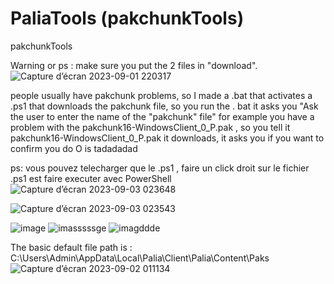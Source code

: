 # PaliaTools (pakchunkTools)
pakchunkTools

Warning or ps : make sure you put the 2 files in "download".![Capture d’écran 2023-09-01 220317](https://github.com/Popolia/PaliaTools/assets/69745473/8e069440-67bb-477d-827e-0b8348af1019)


people usually have pakchunk problems, so I made a .bat that activates a .ps1 that downloads the pakchunk file, so you run the . bat it asks you "Ask the user to enter the name of the "pakchunk" file" for example you have a problem with the pakchunk16-WindowsClient_0_P.pak , so you tell it pakchunk16-WindowsClient_0_P.pak it downloads, it asks you if you want to confirm you do O is tadadadad


ps: vous pouvez telecharger que le .ps1 , faire un click droit sur le fichier .ps1 est faire executer avec PowerShell
![Capture d’écran 2023-09-03 023648](https://github.com/Popolia/PaliaTools-pakchunk-/assets/69745473/dee4372f-8093-45ff-a492-6b2dc7c8de24)

![Capture d’écran 2023-09-03 023543](https://github.com/Popolia/PaliaTools-pakchunk-/assets/69745473/520c0313-7f54-402f-a246-fbeda5a4c1ba)

![image](https://github.com/Popolia/PaliaTools/assets/69745473/4ded0e26-cffb-43d6-b150-da775eba12e0)
![imasssssge](https://github.com/Popolia/PaliaTools/assets/69745473/0e754bfe-ac8d-4cfb-a794-a7274742774b)
![imagddde](https://github.com/Popolia/PaliaTools/assets/69745473/0699f5cb-bec9-444a-9fa5-be218fe4b25a)

The basic default file path is : C:\Users\Admin\AppData\Local\Palia\Client\Palia\Content\Paks![Capture d’écran 2023-09-02 011134](https://github.com/Popolia/PaliaTools-pakchunk-/assets/69745473/7939ed09-074a-4afc-8553-dbc8bb19478a)
